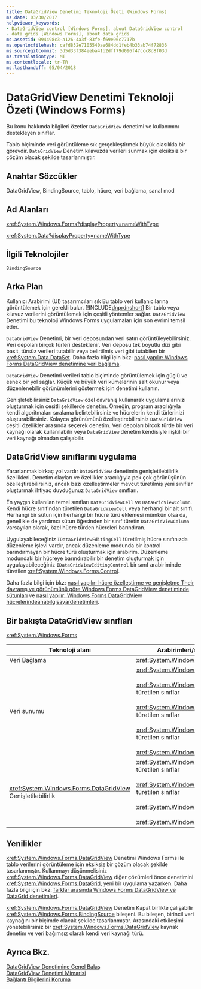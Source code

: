 ```yaml
---
title: DataGridView Denetimi Teknoloji Özeti (Windows Forms)
ms.date: 03/30/2017
helpviewer_keywords:
- DataGridView control [Windows Forms], about DataGridView control
- data grids [Windows Forms], about data grids
ms.assetid: 094498c3-a126-4a3f-83fe-f69e96c7717b
ms.openlocfilehash: cafd832e7105540ae684dd1feb4b33ab74f72836
ms.sourcegitcommit: 3d5d33f384eeba41b2dff79d096f47ccc8d8f03d
ms.translationtype: MT
ms.contentlocale: tr-TR
ms.lasthandoff: 05/04/2018
---
```

# <a name="datagridview-control-technology-summary-windows-forms"></a>DataGridView Denetimi Teknoloji Özeti (Windows Forms)
Bu konu hakkında bilgileri özetler `DataGridView` denetimi ve kullanımını destekleyen sınıflar.  
  
 Tablo biçiminde veri görüntüleme sık gerçekleştirmek büyük olasılıkla bir görevdir. `DataGridView` Denetim kılavuzda verileri sunmak için eksiksiz bir çözüm olacak şekilde tasarlanmıştır.  
  
## <a name="keywords"></a>Anahtar Sözcükler  
 DataGridView, BindingSource, tablo, hücre, veri bağlama, sanal mod  
  
## <a name="namespaces"></a>Ad Alanları  
 <xref:System.Windows.Forms?displayProperty=nameWithType>  
  
 <xref:System.Data?displayProperty=nameWithType>  
  
## <a name="related-technologies"></a>İlgili Teknolojiler  
 `BindingSource`  
  
## <a name="background"></a>Arka Plan  
 Kullanıcı Arabirimi (UI) tasarımcıları sık Bu tablo veri kullanıcılarına görüntülemek için gerekli bulur. [!INCLUDE[dnprdnshort](../../../../includes/dnprdnshort-md.md)] Bir tablo veya kılavuz verilerini görüntülemek için çeşitli yöntemler sağlar. `DataGridView` Denetimi bu teknoloji Windows Forms uygulamaları için son evrimi temsil eder.  
  
 `DataGridView` Denetimi, bir veri deposundan veri satırı görüntüleyebilirsiniz. Veri depoları birçok türleri desteklenir. Veri deposu tek boyutlu dizi gibi basit, türsüz verileri tutabilir veya belirtilmiş veri gibi tutabilen bir <xref:System.Data.DataSet>. Daha fazla bilgi için bkz: [nasıl yapılır: Windows Forms DataGridView denetimine veri bağlama](../../../../docs/framework/winforms/controls/how-to-bind-data-to-the-windows-forms-datagridview-control.md).  
  
 `DataGridView` Denetimi verileri tablo biçiminde görüntülemek için güçlü ve esnek bir yol sağlar. Küçük ve büyük veri kümelerinin salt okunur veya düzenlenebilir görünümlerini göstermek için denetimi kullanın.  
  
 Genişletebilirsiniz `DataGridView` özel davranış kullanarak uygulamalarınızı oluşturmak için çeşitli şekillerde denetim. Örneğin, program aracılığıyla kendi algoritmaları sıralama belirtebilirsiniz ve hücrelerin kendi türlerinizi oluşturabilirsiniz. Kolayca görünümünü özelleştirebilirsiniz `DataGridView` çeşitli özellikler arasında seçerek denetim. Veri depoları birçok türde bir veri kaynağı olarak kullanılabilir veya `DataGridView` denetim kendisiyle ilişkili bir veri kaynağı olmadan çalışabilir.  
  
## <a name="implementing-datagridview-classes"></a>DataGridView sınıflarını uygulama  
 Yararlanmak birkaç yol vardır `DataGridView` denetimin genişletilebilirlik özellikleri. Denetim olayları ve özellikler aracılığıyla pek çok görünüşünün özelleştirebilirsiniz, ancak bazı özelleştirmeler mevcut türetilmiş yeni sınıflar oluşturmak ihtiyaç duyduğunuz `DataGridView` sınıfları.  
  
 En yaygın kullanılan temel sınıfları `DataGridViewCell` ve `DataGridViewColumn`. Kendi hücre sınıfından türetilen `DataGridViewCell` veya herhangi bir alt sınıfı. Herhangi bir sütun için herhangi bir hücre türü eklemesi mümkün olsa da, genellikle de yardımcı sütun öğesinden bir sınıf türetin `DataGridViewColumn` varsayılan olarak, özel hücre türden hücreleri barındıran.  
  
 Uygulayabileceğiniz `IDataGridViewEditingCell` türetilmiş hücre sınıfınızda düzenleme işlevi vardır, ancak düzenleme modunda bir kontrol barındırmayan bir hücre türü oluşturmak için arabirim. Düzenleme modundaki bir hücreye barındırabilir bir denetim oluşturmak için uygulayabileceğiniz `IDataGridViewEditingControl` bir sınıf arabiriminde türetilen <xref:System.Windows.Forms.Control>.  
  
 Daha fazla bilgi için bkz: [nasıl yapılır: hücre özelleştirme ve genişletme Their davranış ve görünümünü göre Windows Forms DataGridView denetiminde sütunları](../../../../docs/framework/winforms/controls/customize-cells-and-columns-in-the-datagrid-by-extending-behavior.md) ve [nasıl yapılır: Windows Forms DataGridView hücrelerindeanabilgisayardenetimleri](../../../../docs/framework/winforms/controls/how-to-host-controls-in-windows-forms-datagridview-cells.md).  
  
## <a name="datagridview-classes-at-a-glance"></a>Bir bakışta DataGridView sınıfları  
 <xref:System.Windows.Forms>  
  
|Teknoloji alanı|Arabirimleri/sınıfları/yapılandırma öğeleri|  
|---------------------|-------------------------------------------------|  
|Veri Bağlama|<xref:System.Windows.Forms.BindingSource>|  
|Veri sunumu|<xref:System.Windows.Forms.DataGridView><br /><br /> <xref:System.Windows.Forms.DataGridViewCell> ve türetilen sınıflar<br /><br /> <xref:System.Windows.Forms.DataGridViewRow> ve türetilen sınıflar<br /><br /> <xref:System.Windows.Forms.DataGridViewColumn> ve türetilen sınıflar<br /><br /> <xref:System.Windows.Forms.DataGridViewCellStyle>|  
|<xref:System.Windows.Forms.DataGridView> Genişletilebilirlik|<xref:System.Windows.Forms.DataGridViewCell> ve türetilen sınıflar<br /><br /> <xref:System.Windows.Forms.DataGridViewColumn> ve türetilen sınıflar<br /><br /> <xref:System.Windows.Forms.IDataGridViewEditingCell><br /><br /> <xref:System.Windows.Forms.IDataGridViewEditingControl>|  
  
## <a name="whats-new"></a>Yenilikler  
 <xref:System.Windows.Forms.DataGridView> Denetimi Windows Forms ile tablo verilerini görüntüleme için eksiksiz bir çözüm olacak şekilde tasarlanmıştır. Kullanmayı düşünmelisiniz <xref:System.Windows.Forms.DataGridView> diğer çözümleri önce denetimini <xref:System.Windows.Forms.DataGrid>, yeni bir uygulama yazarken. Daha fazla bilgi için bkz: [farklar arasında Windows Forms DataGridView ve DataGrid denetimleri](../../../../docs/framework/winforms/controls/differences-between-the-windows-forms-datagridview-and-datagrid-controls.md).  
  
 <xref:System.Windows.Forms.DataGridView> Denetim Kapat birlikte çalışabilir <xref:System.Windows.Forms.BindingSource> bileşeni. Bu bileşen, birincil veri kaynağını bir biçimde olacak şekilde tasarlanmıştır. Arasındaki etkileşimi yönetebilirsiniz bir <xref:System.Windows.Forms.DataGridView> kaynak denetim ve veri bağımsız olarak kendi veri kaynağı türü.  
  
## <a name="see-also"></a>Ayrıca Bkz.  
 [DataGridView Denetimine Genel Bakış](../../../../docs/framework/winforms/controls/datagridview-control-overview-windows-forms.md)  
 [DataGridView Denetimi Mimarisi](../../../../docs/framework/winforms/controls/datagridview-control-architecture-windows-forms.md)  
 [Bağlantı Bilgilerini Koruma](../../../../docs/framework/data/adonet/protecting-connection-information.md)
